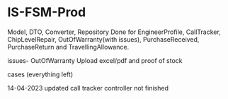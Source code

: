 # IS-FSM-Prod

Model, DTO, Converter, Repository Done for EngineerProfile, CallTracker, ChipLevelRepair, OutOfWarranty(with issues), PurchaseReceived, PurchaseReturn and TravellingAllowance.

issues-
OutOfWarranty Upload excel/pdf and proof of stock

cases (everything left)



14-04-2023 updated call tracker controller not finished
